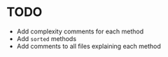 # TODO
- Add complexity comments for each method
- Add `sorted` methods
- Add comments to all files explaining each method
